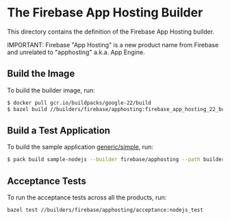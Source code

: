# The Firebase App Hosting Builder
This directory contains the definition of the Firebase App Hosting builder.

IMPORTANT: Firebase "App Hosting" is a new product name from Firebase and unrelated to "apphosting" a.k.a. App Engine.

## Build the Image
To build the builder image, run:

```bash
$ docker pull gcr.io/buildpacks/google-22/build
$ bazel build //builders/firebase/apphosting:firebase_app_hosting_22_builder.image
```

## Build a Test Application
To build the sample application [generic/simple](../../testdata/nodejs/generic/simple/), run:

```bash
$ pack build sample-nodejs --builder firebase/apphosting --path builders/testdata/nodejs/generic/simple/ --trust-builder -v
```

## Acceptance Tests
To run the acceptance tests across all the products, run:

```bash
bazel test //builders/firebase/apphosting/acceptance:nodejs_test
```